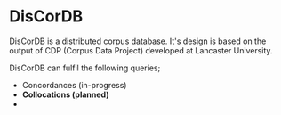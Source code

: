 # DisCorDB

DisCorDB is a distributed corpus database. It's design is based on the output of CDP (Corpus Data Project) developed at Lancaster University.

DisCorDB can fulfil the following queries;
- Concordances (in-progress)
- **Collocations (planned)**
- 